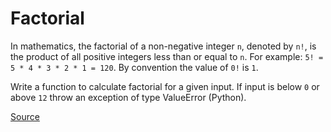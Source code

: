 # Factorial

In mathematics, the factorial of a non-negative integer `n`,
denoted by `n!`, is the product of all positive integers less
than or equal to `n`. For example: `5! = 5 * 4 * 3 * 2 * 1 = 120`.
By convention the value of `0!` is `1`.

Write a function to calculate factorial for a given input. If input
is below `0` or above `12` throw an exception of type ValueError (Python).

[Source](https://www.codewars.com/kata/54ff0d1f355cfd20e60001fc)